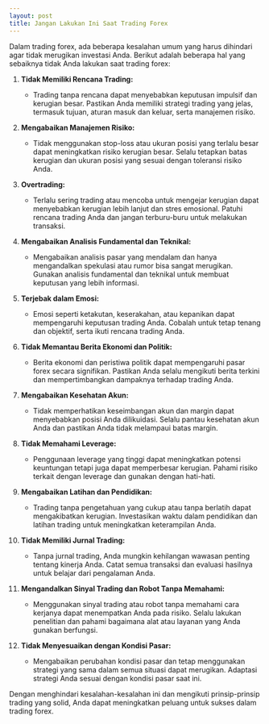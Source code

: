 ```yaml
---
layout: post
title: Jangan Lakukan Ini Saat Trading Forex
---
```


Dalam trading forex, ada beberapa kesalahan umum yang harus dihindari agar tidak merugikan investasi Anda. Berikut adalah beberapa hal yang sebaiknya tidak Anda lakukan saat trading forex:

1. **Tidak Memiliki Rencana Trading:**
   - Trading tanpa rencana dapat menyebabkan keputusan impulsif dan kerugian besar. Pastikan Anda memiliki strategi trading yang jelas, termasuk tujuan, aturan masuk dan keluar, serta manajemen risiko.

2. **Mengabaikan Manajemen Risiko:**
   - Tidak menggunakan stop-loss atau ukuran posisi yang terlalu besar dapat meningkatkan risiko kerugian besar. Selalu tetapkan batas kerugian dan ukuran posisi yang sesuai dengan toleransi risiko Anda.

3. **Overtrading:**
   - Terlalu sering trading atau mencoba untuk mengejar kerugian dapat menyebabkan kerugian lebih lanjut dan stres emosional. Patuhi rencana trading Anda dan jangan terburu-buru untuk melakukan transaksi.

4. **Mengabaikan Analisis Fundamental dan Teknikal:**
   - Mengabaikan analisis pasar yang mendalam dan hanya mengandalkan spekulasi atau rumor bisa sangat merugikan. Gunakan analisis fundamental dan teknikal untuk membuat keputusan yang lebih informasi.

5. **Terjebak dalam Emosi:**
   - Emosi seperti ketakutan, keserakahan, atau kepanikan dapat mempengaruhi keputusan trading Anda. Cobalah untuk tetap tenang dan objektif, serta ikuti rencana trading Anda.

6. **Tidak Memantau Berita Ekonomi dan Politik:**
   - Berita ekonomi dan peristiwa politik dapat mempengaruhi pasar forex secara signifikan. Pastikan Anda selalu mengikuti berita terkini dan mempertimbangkan dampaknya terhadap trading Anda.

7. **Mengabaikan Kesehatan Akun:**
   - Tidak memperhatikan keseimbangan akun dan margin dapat menyebabkan posisi Anda dilikuidasi. Selalu pantau kesehatan akun Anda dan pastikan Anda tidak melampaui batas margin.

8. **Tidak Memahami Leverage:**
   - Penggunaan leverage yang tinggi dapat meningkatkan potensi keuntungan tetapi juga dapat memperbesar kerugian. Pahami risiko terkait dengan leverage dan gunakan dengan hati-hati.

9. **Mengabaikan Latihan dan Pendidikan:**
   - Trading tanpa pengetahuan yang cukup atau tanpa berlatih dapat mengakibatkan kerugian. Investasikan waktu dalam pendidikan dan latihan trading untuk meningkatkan keterampilan Anda.

10. **Tidak Memiliki Jurnal Trading:**
    - Tanpa jurnal trading, Anda mungkin kehilangan wawasan penting tentang kinerja Anda. Catat semua transaksi dan evaluasi hasilnya untuk belajar dari pengalaman Anda.

11. **Mengandalkan Sinyal Trading dan Robot Tanpa Memahami:**
    - Menggunakan sinyal trading atau robot tanpa memahami cara kerjanya dapat menempatkan Anda pada risiko. Selalu lakukan penelitian dan pahami bagaimana alat atau layanan yang Anda gunakan berfungsi.

12. **Tidak Menyesuaikan dengan Kondisi Pasar:**
    - Mengabaikan perubahan kondisi pasar dan tetap menggunakan strategi yang sama dalam semua situasi dapat merugikan. Adaptasi strategi Anda sesuai dengan kondisi pasar saat ini.

Dengan menghindari kesalahan-kesalahan ini dan mengikuti prinsip-prinsip trading yang solid, Anda dapat meningkatkan peluang untuk sukses dalam trading forex.